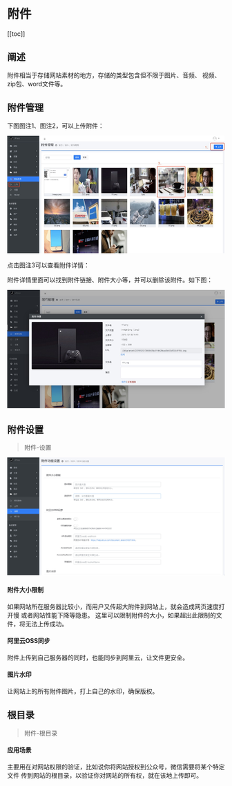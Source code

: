 # 附件


[[toc]]
## 阐述

附件相当于存储网站素材的地方，存储的类型包含但不限于图片、音频、
视频、zip包、word文件等。

## 附件管理

下图图注1、图注2，可以上传附件：

![](../images/admin-doc/attachment.jpg)

点击图注3可以查看附件详情：

附件详情里面可以找到附件链接、附件大小等，并可以删除该附件。如下图：

![](../images/admin-doc/attachment2.jpg)



## 附件设置

> 附件-设置

![](../images/admin-doc/attachment3.jpg)

#### 附件大小限制

如果网站所在服务器比较小，而用户又传超大附件到网站上，就会造成网页速度打开慢
或者网站性能下降等隐患。
这里可以限制附件的大小，如果超出此限制的文件，将无法上传成功。

#### 阿里云OSS同步

附件上传到自己服务器的同时，也能同步到阿里云，让文件更安全。

#### 图片水印

让网站上的所有附件图片，打上自己的水印，确保版权。


## 根目录

> 附件-根目录

#### 应用场景

主要用在对网站权限的验证，比如说你将网站授权到公众号，微信需要将某个特定文件
传到网站的根目录，以验证你对网站的所有权，就在该地上传即可。